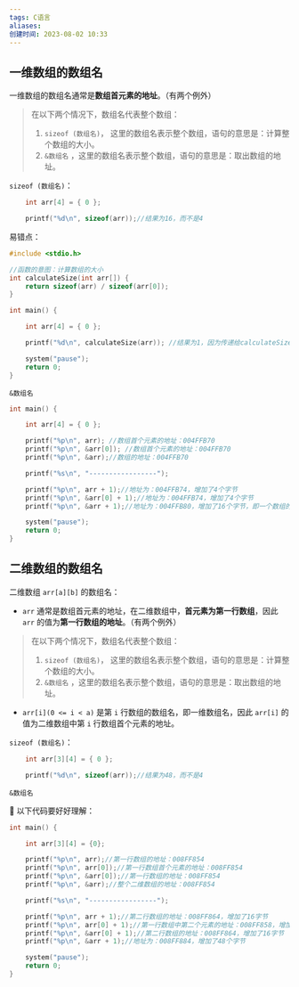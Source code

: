 ```yaml
---
tags: C语言
aliases: 
创建时间: 2023-08-02 10:33
---
```


## 一维数组的数组名

一维数组的数组名通常是**数组首元素的地址**。（有两个例外）

>在以下两个情况下，数组名代表整个数组：
>
>1. `sizeof (数组名)`， 这里的数组名表示整个数组，语句的意思是：计算整个数组的大小。
>2. `&数组名` ，这里的数组名表示整个数组，语句的意思是：取出数组的地址。


`sizeof (数组名)`：

```c
	int arr[4] = { 0 };

	printf("%d\n", sizeof(arr));//结果为16，而不是4
```

易错点：

```c
#include <stdio.h>

//函数的意图：计算数组的大小
int calculateSize(int arr[]) {
	return sizeof(arr) / sizeof(arr[0]);
}

int main() {

	int arr[4] = { 0 };

	printf("%d\n", calculateSize(arr)); //结果为1，因为传递给calculateSize函数的是数组首个元素的地址，并非数组的地址

	system("pause");
	return 0;
}

```



`&数组名`

```c
int main() {

	int arr[4] = { 0 };

	printf("%p\n", arr); //数组首个元素的地址：004FFB70
	printf("%p\n", &arr[0]); //数组首个元素的地址：004FFB70
	printf("%p\n", &arr);//数组的地址：004FFB70

	printf("%s\n", "-----------------");

	printf("%p\n", arr + 1);//地址为：004FFB74，增加了4个字节
	printf("%p\n", &arr[0] + 1);//地址为：004FFB74，增加了4个字节
	printf("%p\n", &arr + 1);//地址为：004FFB80，增加了16个字节，即一个数组的大小. 这里体现出数组名表示整个数组

	system("pause");
	return 0;
}
```


## 二维数组的数组名

二维数组 `arr[a][b]` 的数组名：

- `arr` 通常是数组首元素的地址，在二维数组中，**首元素为第一行数组**，因此 `arr` 的值为**第一行数组的地址**。（有两个例外）

>在以下两个情况下，数组名代表整个数组：
>
>1. `sizeof (数组名)`， 这里的数组名表示整个数组，语句的意思是：计算整个数组的大小。
>2. `&数组名` ，这里的数组名表示整个数组，语句的意思是：取出数组的地址。

- `arr[i](0 <= i < a)` 是第 `i` 行数组的数组名，即一维数组名，因此 `arr[i]` 的值为二维数组中第 `i` 行数组首个元素的地址。


`sizeof (数组名)`：

```c
	int arr[3][4] = { 0 };

	printf("%d\n", sizeof(arr));//结果为48，而不是4
```


`&数组名`

🌟 以下代码要好好理解：

```c
int main() {

	int arr[3][4] = {0};

	printf("%p\n", arr);//第一行数组的地址：008FF854
	printf("%p\n", arr[0]);//第一行数组首个元素的地址：008FF854
	printf("%p\n", &arr[0]);//第一行数组的地址：008FF854
	printf("%p\n", &arr);//整个二维数组的地址：008FF854

	printf("%s\n", "-----------------");

	printf("%p\n", arr + 1);//第二行数组的地址：008FF864，增加了16字节
	printf("%p\n", arr[0] + 1);//第一行数组中第二个元素的地址：008FF858，增加了4字节(注：可以把arr[0]看成一维数组的数组名)
	printf("%p\n", &arr[0] + 1);//第二行数组的地址：008FF864，增加了16字节
	printf("%p\n", &arr + 1);//地址为：008FF884，增加了48个字节

	system("pause");
	return 0;
}
```

